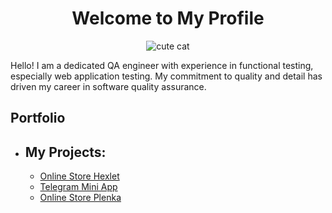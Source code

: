 <h1 style="text-align: center;"> Welcome to My Profile</h1>

<p align="center">
<img src="https://media4.giphy.com/media/v1.Y2lkPTc5MGI3NjExMzF6NzZnNWM3aGU4ZGJxaDlpdWdsMWo2amdvdnlobTh0bzlqeWtqdSZlcD12MV9pbnRlcm5hbF9naWZfYnlfaWQmY3Q9Zw/nyhYZlVSG7xMGUS1C9/giphy.webp" alt="cute cat">
</p>

Hello! I am a dedicated QA engineer with experience in functional testing, especially web application testing. My commitment to quality and detail has driven my career in software quality assurance.

## Portfolio
- My Projects:
  -
  - [Online Store Hexlet](https://github.com/Good6Vibes/qa-engineer-project-84)
  - [Telegram Mini App](https://github.com/Good6Vibes/Project-Black-Friday)
  - [Online Store Plenka](https://github.com/Good6Vibes/PlenkaPro)

